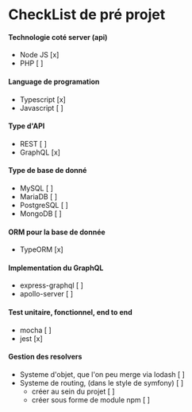 # CheckList de pré projet

#### Technologie coté server (api)
* Node JS [x]
* PHP [ ]

#### Language de programation
* Typescript [x]
* Javascript [ ]

#### Type d'API
* REST [ ]
* GraphQL [x]

#### Type de base de donné
* MySQL [ ]
* MariaDB [ ]
* PostgreSQL [ ]
* MongoDB [ ]

#### ORM pour la base de donnée
* TypeORM [x]

#### Implementation du GraphQL
* express-graphql [ ]
* apollo-server [ ]

#### Test unitaire, fonctionnel, end to end
* mocha [ ]
* jest [x]

#### Gestion des resolvers
* Systeme d'objet, que l'on peu merge via lodash [ ]
* Systeme de routing, (dans le style de symfony) [ ]
    - créer au sein du projet [ ]
    - créer sous forme de module npm [ ]